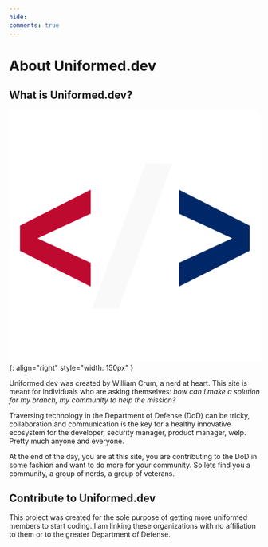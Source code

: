 ```yaml
---
hide:
comments: true
---
```


# About Uniformed.dev
## What is Uniformed.dev?
![Uniformed Dev Logo](assets/uniformed_logo.png){: align="right" style="width: 150px" }

Uniformed.dev was created by William Crum, a nerd at heart. This site is meant for individuals who are asking themselves: *how can I make a solution for my branch, my community to help the mission?*

Traversing technology in the Department of Defense (DoD) can be tricky, collaboration and communication is the key for a healthy innovative ecosystem for the developer, security manager, product manager, welp. Pretty much anyone and everyone.

At the end of the day, you are at this site, you are contributing to the DoD in some fashion and want to do more for your community. So lets find you a community, a group of nerds, a group of veterans.

## Contribute to Uniformed.dev

This project was created for the sole purpose of getting more uniformed members to start coding. I am linking these organizations with no affiliation to them or to the greater Department of Defense. 